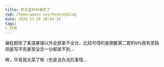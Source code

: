 ```yaml
---
title: 昨天蓝桥杯暴死了
cwd: /home/amano-sei/hexo/myblog
date: 2020-11-15 10:04:19
tags:
- 日常
---
```


编程题除了某道暴搜以外全部拿不全分，比较可惜的是倒数第二题的bfs我有思路但是写不完甚至没交一分都拿不到...

嘛，毕竟我太菜了嘛（也是没办法的事情...

